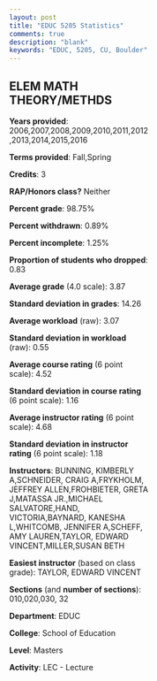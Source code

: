 ```yaml
---
layout: post
title: "EDUC 5205 Statistics"
comments: true
description: "blank"
keywords: "EDUC, 5205, CU, Boulder"
--- 
```

<head>
<script src="https://ajax.googleapis.com/ajax/libs/jquery/2.1.3/jquery.min.js"></script>
<script src="https://dl.dropboxusercontent.com/s/pc42nxpaw1ea4o9/highcharts.js?dl=0"></script>
<!-- <script src="../assets/js/highcharts.js"></script> -->
<style type="text/css">@font-face {
	font-family: "Bebas Neue";
	src: url(https://www.filehosting.org/file/details/544349/BebasNeue%20Regular.otf) format("opentype");
	}
	h1.Bebas { 
		font-family: "Bebas Neue", Verdana, Tahoma;
	}
</style>
</head>
<body>
	<div id="container" style="float: right; width: 45%; height: 88%; margin-left: 2.5%; margin-right: 2.5%;"></div>
	<script language="JavaScript">
		$(document).ready(function() {
		var chart = {type: 'column'};
		var title = {text: 'Grade Distribution'};
		var xAxis = {categories: ['A','B','C','D','F'],crosshair: true};
		var yAxis = {min: 0,title: {text: 'Percentage'}};
		var tooltip = {headerFormat: '<center><b><span style="font-size:20px">{point.key}</span></b></center>',
		               pointFormat: '<td style="padding:0"><b>{point.y:.1f}%</b></td>',
		               footerFormat: '</table>',shared: true,useHTML: true};
		var plotOptions = {column: {pointPadding: 0.0,borderWidth: 0}};  
		var credits = {enabled: false};var series= [{name: 'Percent',data: [91.13,7.75,1.13,0.0,0.0,]}];
		var json = {};
		json.chart = chart;
		json.title = title;
		json.tooltip = tooltip;
		json.xAxis = xAxis;
		json.yAxis = yAxis;  
		json.series = series;
		json.plotOptions = plotOptions;  
		json.credits = credits;
		$('#container').highcharts(json);
	});
	</script>
</body>
			   
## ELEM MATH THEORY/METHDS

**Years provided**: 2006,2007,2008,2009,2010,2011,2012,2013,2014,2015,2016

**Terms provided**: Fall,Spring

**Credits**: 3

**RAP/Honors class?** Neither

**Percent grade**: 98.75%

**Percent withdrawn**: 0.89%

**Percent incomplete**: 1.25%

**Proportion of students who dropped**: 0.83

**Average grade** (4.0 scale): 3.87

**Standard deviation in grades**: 14.26

**Average workload** (raw): 3.07

**Standard deviation in workload** (raw): 0.55

**Average course rating** (6 point scale): 4.52

**Standard deviation in course rating** (6 point scale): 1.16

**Average instructor rating** (6 point scale): 4.68

**Standard deviation in instructor rating** (6 point scale): 1.18

**Instructors**: BUNNING, KIMBERLY A,SCHNEIDER, CRAIG A,FRYKHOLM, JEFFREY ALLEN,FROHBIETER, GRETA J,MATASSA JR.,MICHAEL SALVATORE,HAND, VICTORIA,BAYNARD, KANESHA L,WHITCOMB, JENNIFER A,SCHEFF, AMY LAUREN,TAYLOR, EDWARD VINCENT,MILLER,SUSAN BETH

**Easiest instructor** (based on class grade): TAYLOR, EDWARD VINCENT

**Sections** (and **number of sections**): 010,020,030, 32

**Department**: EDUC

**College**: School of Education

**Level**: Masters

**Activity**: LEC - Lecture